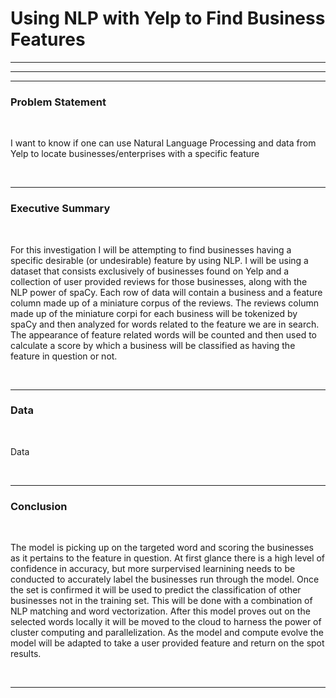 # Using NLP with Yelp to Find Business Features
---
---
---

### Problem Statement

<br>

I want to know if one can use Natural Language Processing and data from Yelp to locate businesses/enterprises with a specific feature

<br>

---

### Executive Summary

<br>

For this investigation I will be attempting to find businesses having a specific desirable (or undesirable) feature by using NLP. I will be using a 
dataset that consists exclusively of businesses found on Yelp and a collection of user provided reviews for those businesses, along with the 
NLP power of spaCy.  Each row of data will contain a business and a feature column made up of a miniature corpus of the reviews.  The reviews column 
made up of the miniature corpi for each business will be tokenized by spaCy and then analyzed for words related to the feature we are in search.  The appearance 
of feature related words will be counted and then used to calculate a score by which a business will be classified as having the feature in question or not.

<br>

---

### Data

<br>

Data

<br>

---

### Conclusion

<br>

The model is picking up on the targeted word and scoring the businesses as it pertains to the feature in question.  At first glance there is a high level of confidence in accuracy, but more surpervised learnining needs to be conducted to accurately label the businesses run through the model.  Once the set is confirmed it will be used to predict the classification of other businesses not in the training set.  This will be done with a combination of NLP matching and word vectorization.  After this model proves out on the selected words locally it will be moved to the cloud to harness the power of cluster computing and parallelization.  As the model and compute evolve the model will be adapted to take a user provided feature and return on the spot results.

<br>

---


